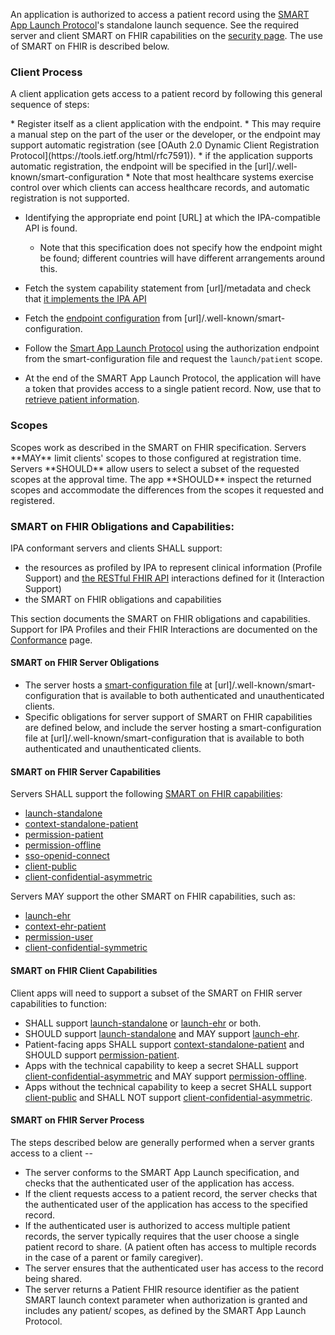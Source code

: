 An application <span class="bg-success" markdown="1">is</span><!-- new-content --> authorized to access a patient record using the [SMART App Launch Protocol](http://hl7.org/fhir/smart-app-launch/)'s standalone launch sequence. See the <span class="bg-success" markdown="1">required server and client</span><!-- new-content --> SMART on FHIR capabilities on the [security page](security.html). <span class="bg-success" markdown="1">The use of SMART on FHIR is described below.</span><!-- new-content -->

### Client Process

A client application gets access to a patient record by following this general sequence of steps:


<div class="bg-success" markdown="1">
* Register itself as a client application with the endpoint. 
  * This may require a manual step on the part of the user or the developer, or the endpoint may support automatic registration (see [OAuth 2.0 Dynamic Client Registration Protocol](https://tools.ietf.org/html/rfc7591)). 
  * if the application supports automatic registration, the endpoint will be specified in the [url]/.well-known/smart-configuration
  * Note that most healthcare systems exercise control over which clients can access healthcare records, and automatic registration is not supported.
</div><!-- new-content -->

* <span class="bg-success" markdown="1">Identifying the appropriate end point [URL] at which the IPA-compatible API is found.</span><!-- new-content -->
  * Note that this specification does not specify how the endpoint might be found; different countries will have different arrangements around this. 

* Fetch the system capability statement from [url]/metadata and check that [it implements the IPA API](conformance.html)

* Fetch the [endpoint configuration](https://hl7.org/fhir/smart-app-launch/conformance.html#using-well-known) from [url]/.well-known/smart-configuration. 

* Follow the [Smart App Launch Protocol](http://www.hl7.org/fhir/smart-app-launch/app-launch.html#step-2-launch-standalone) using the authorization endpoint from the smart-configuration file and request the `launch/patient` scope. 

* At the end of the SMART App Launch Protocol, the application will have a token that provides access to a single patient record. Now, use that to [retrieve patient information](fetching.html).

### Scopes

<div class="bg-success" markdown="1">
Scopes work as described in the SMART on FHIR specification. Servers **MAY** limit clients' scopes to those configured at registration time. Servers **SHOULD** allow users to select a subset of the requested scopes at the approval time. The app **SHOULD** inspect the returned scopes and accommodate the differences from the scopes it requested and registered.
</div><!-- new-content -->

### SMART on FHIR Obligations and Capabilities:

IPA conformant servers <span class="bg-success" markdown="1">and clients</span><!-- new-content --> SHALL support:

 - the resources as profiled by IPA to represent clinical information (Profile Support) and <span class="bg-success" markdown="1">[the RESTful FHIR API](http://hl7.org/fhir/R4/http.html)</span><!-- new-content --> interactions defined for it (Interaction Support)
 - the SMART on FHIR obligations and capabilities

This section documents the SMART on FHIR obligations and capabilities. Support for IPA Profiles and their FHIR Interactions are documented on the [Conformance](conformance.html) page.

#### SMART on FHIR Server Obligations
 
* The server hosts a [smart-configuration file](http://www.hl7.org/fhir/smart-app-launch/conformance.html#using-well-known) at [url]/.well-known/smart-configuration  that is available to both authenticated and unauthenticated clients.
* Specific obligations for server support of SMART on FHIR capabilities are defined below, and include the server hosting a smart-configuration file at [url]/.well-known/smart-configuration that is available to both authenticated and unauthenticated clients.


<div class="bg-success" markdown="1">

#### SMART on FHIR Server Capabilities

Servers SHALL support the following [SMART on FHIR capabilities](http://hl7.org/fhir/smart-app-launch/conformance.html#capabilities):

 * [launch-standalone]
 * [context-standalone-patient]
 * [permission-patient]
 * [permission-offline]
 * [sso-openid-connect]
 * [client-public]
 * [client-confidential-asymmetric]


 Servers MAY support the other SMART on FHIR capabilities, such as:
 * [launch-ehr]
 * [context-ehr-patient]
 * [permission-user]
 * [client-confidential-symmetric]

#### SMART on FHIR Client Capabilities

Client apps will need to support a subset of the SMART on FHIR server capabilities to function:

- SHALL support [launch-standalone] or [launch-ehr] or both.
-  SHOULD support [launch-standalone] and MAY support [launch-ehr].
- Patient-facing apps SHALL support [context-standalone-patient] and SHOULD support [permission-patient].
- Apps with the technical capability to keep a secret SHALL support [client-confidential-asymmetric] and MAY support [permission-offline].
- Apps without the technical capability to keep a secret SHALL support [client-public] and SHALL NOT support [client-confidential-asymmetric].

</div><!-- new-content -->

#### SMART on FHIR Server Process

The  steps described below are generally performed when a server grants access to a client -- 
* The server conforms to the SMART App Launch specification, and checks that the authenticated user of the application has access.
*  If the client requests access to a patient record, the server checks that the authenticated user of the application has access to the specified record.
*  If the authenticated user is authorized to access multiple patient records, the server typically requires that the user choose a single patient record to share. (A patient often has access to multiple records in the case of a parent or family caregiver).
*  The server ensures that the authenticated user has access to the record being shared.
*  The server returns a Patient FHIR resource identifier as the patient SMART launch context parameter when authorization is granted and includes any patient/ scopes, as defined by the SMART App Launch Protocol.

[launch-standalone]: http://hl7.org/fhir/smart-app-launch/conformance.html#launch-modes
[context-standalone-patient]: http://hl7.org/fhir/smart-app-launch/conformance.html#launch-context-for-standalone-launch
[permission-patient]: http://hl7.org/fhir/smart-app-launch/conformance.html#permissions
[permission-offline]: http://hl7.org/fhir/smart-app-launch/conformance.html#permissions
[sso-openid-connect]: http://hl7.org/fhir/smart-app-launch/conformance.html#single-sign-on
[client-public]: http://hl7.org/fhir/smart-app-launch/conformance.html#client-types
[client-confidential-asymmetric]: http://hl7.org/fhir/smart-app-launch/conformance.html#client-types
[launch-ehr]: http://hl7.org/fhir/smart-app-launch/conformance.html#launch-modes
[context-ehr-patient]: http://hl7.org/fhir/smart-app-launch/conformance.html#launch-context-for-ehr-launch
[permission-user]: http://hl7.org/fhir/smart-app-launch/conformance.html#permissions
[client-confidential-symmetric]: http://hl7.org/fhir/smart-app-launch/conformance.html#client-types
